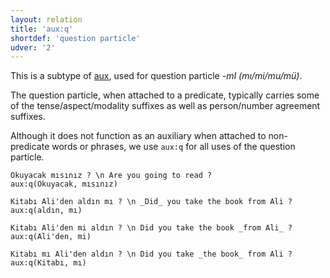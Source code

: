 ```yaml
---
layout: relation
title: 'aux:q'
shortdef: 'question particle'
udver: '2'
---
```


This is a subtype of [aux](), used for question particle _-mI (mı/mi/mu/mü)_.

The question particle, when attached to a predicate,
typically carries some of the tense/aspect/modality suffixes as well as person/number agreement suffixes.

Although it does not function as an auxiliary when attached to non-predicate words or phrases,
we use `aux:q` for all uses of the question particle.

~~~ sdparse
Okuyacak mısınız ? \n Are you going to read ?
aux:q(Okuyacak, mısınız)
~~~

~~~ sdparse
Kitabı Ali'den aldın mı ? \n _Did_ you take the book from Ali ?
aux:q(aldın, mı)
~~~

~~~ sdparse
Kitabı Ali'den mi aldın ? \n Did you take the book _from Ali_ ?
aux:q(Ali'den, mi)
~~~

~~~ sdparse
Kitabı mı Ali'den aldın ? \n Did you take _the book_ from Ali ?
aux:q(Kitabı, mı)
~~~

<!-- Interlanguage links updated Út zář 29 20:31:44 CEST 2020 -->
